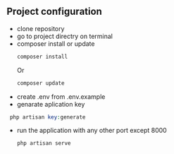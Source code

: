 ## Project configuration

- clone  repository
- go to project directry on terminal
- composer install or update
  ```php
  composer install
  ```
  Or
  ```php
  composer update
  ```
- create .env from .env.example
- genarate aplication key
 ```php
  php artisan key:generate
  ```
- run the application with any other port except 8000
  ```php
  php artisan serve
  ```